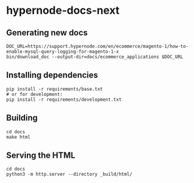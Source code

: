 # hypernode-docs-next

## Generating new docs

```
DOC_URL=https://support.hypernode.com/en/ecommerce/magento-1/how-to-enable-mysql-query-logging-for-magento-1-x
bin/download_doc --output-dir=docs/ecommerce_applications $DOC_URL
```

## Installing dependencies

```
pip install -r requirements/base.txt
# or for development:
pip install -r requirements/development.txt
```

## Building

```
cd docs
make html
```

## Serving the HTML

```
cd docs
python3 -m http.server --directory _build/html/
```
